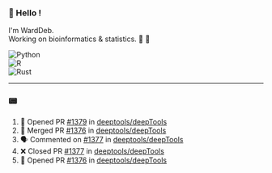 ### :robot: Hello !

I'm WardDeb.  
Working on bioinformatics & statistics. 🧬 🧪  

![Python](https://img.shields.io/badge/python-3670A0?style=for-the-badge&logo=python&logoColor=ffdd54)  
![R](https://img.shields.io/badge/r-%23276DC3.svg?style=for-the-badge&logo=r&logoColor=white)  
![Rust](https://img.shields.io/badge/rust-%23000000.svg?style=for-the-badge&logo=rust&logoColor=white)  

---

### :pager:

<!--START_SECTION:activity-->
1. 💪 Opened PR [#1379](https://github.com/deeptools/deepTools/pull/1379) in [deeptools/deepTools](https://github.com/deeptools/deepTools)
2. 🎉 Merged PR [#1376](https://github.com/deeptools/deepTools/pull/1376) in [deeptools/deepTools](https://github.com/deeptools/deepTools)
3. 🗣 Commented on [#1377](https://github.com/deeptools/deepTools/pull/1377#issuecomment-2615538386) in [deeptools/deepTools](https://github.com/deeptools/deepTools)
4. ❌ Closed PR [#1377](https://github.com/deeptools/deepTools/pull/1377) in [deeptools/deepTools](https://github.com/deeptools/deepTools)
5. 💪 Opened PR [#1376](https://github.com/deeptools/deepTools/pull/1376) in [deeptools/deepTools](https://github.com/deeptools/deepTools)
<!--END_SECTION:activity-->

